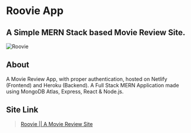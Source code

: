 # Roovie App

## A Simple MERN Stack based Movie Review Site.
![Roovie](https://i.ibb.co/8rx1C1N/roovie.png)

## About
A Movie Review App, with proper authentication, hosted on Netlify (Frontend) and Heroku (Backend). A Full Stack MERN Application made using MongoDB Atlas, Express, React &amp; Node.js.

## Site Link

>[Roovie || A Movie Review Site](https://roovie.netlify.com)
